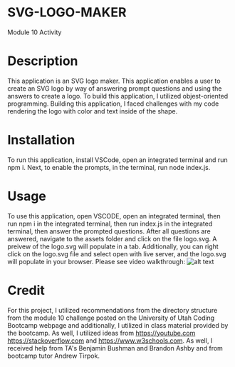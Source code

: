 # SVG-LOGO-MAKER
Module 10 Activity
# Description
This application is an SVG logo maker. This application enables a user to create an SVG logo by way of answering prompt questions and using the answers to create a logo. To build this application, I utilized objest-oriented programming. Building this application, I faced challenges with my code rendering the logo with color and text inside of the shape.
# Installation
To run this application, install VSCode, open an integrated terminal and run npm i. Next, to enable the prompts, in the terminal, run node index.js. 
# Usage
To use this application, open VSCODE, open an integrated terminal, then run npm i in the integrated terminal, then run index.js in the integrated terminal, then answer the prompted questions. After all questions are answered, navigate to the assets folder and click on the file logo.svg. A preivew of the logo.svg will populate in a tab. Additionally, you can  right click on the logo.svg file and select open with live server, and the logo.svg will populate in your browser.
Please see video walkthrough:
![alt text](video/module-10.gif)
# Credit
For this project, I utilized recommendations from the directory structure from the module 10 challenge posted on the University of Utah Coding Bootcamp webpage and additionally, I utilized in class material provided by the bootcamp. As well, I utilized ideas from https://youtube.com https://stackoverflow.com and https://www.w3schools.com. As well, I received help from TA's Benjamin Bushman and Brandon Ashby and from bootcamp tutor Andrew Tirpok.
